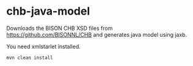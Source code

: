 # chb-java-model

Downloads the BISON CHB XSD files from https://github.com/BISONNL/CHB and generates java model using jaxb.

You need xmlstarlet installed.

```mvn clean install```
